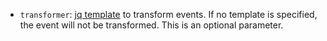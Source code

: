 * `transformer`: [jq template](https://jqlang.github.io/jq/manual/) to transform events. If no template is specified, the event will not be transformed. This is an optional parameter.